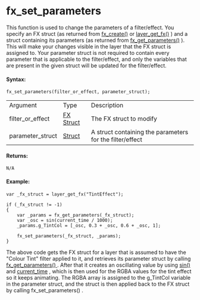 # fx_set_parameters

This function is used to change the parameters of a filter/effect. You
specify an FX struct (as returned from [fx_create()](fx_create) or
[layer_get_fx()](layer_get_fx) ) and a struct containing its
parameters (as returned from
[fx_get_parameters()](fx_get_parameters) ). This will make your
changes visible in the layer that the FX struct is assigned to. Your
parameter struct is not required to contain every parameter that is
applicable to the filter/effect, and only the variables that are present
in the given struct will be updated for the filter/effect.

#### Syntax:

``` gml
fx_set_parameters(filter_or_effect, parameter_struct);
```

|                  |                                                                                                                             |                                                          |
|------------------|-----------------------------------------------------------------------------------------------------------------------------|----------------------------------------------------------|
| Argument         | Type                                                                                                                        | Description                                              |
| filter_or_effect |  [FX Struct](../../../../../../GameMaker_Language/GML_Reference/Asset_Management/Rooms/Filter_Effect_Layers/fx_create)  | The FX struct to modify                                  |
| parameter_struct |  [Struct](../../../../../../GameMaker_Language/GML_Overview/Structs)                                                    | A struct containing the parameters for the filter/effect |

#### Returns:

``` gml
N/A
```

#### Example:

``` gml
var _fx_struct = layer_get_fx("TintEffect");

if (_fx_struct != -1)
{
    var _params = fx_get_parameters(_fx_struct);
    var _osc = sin(current_time / 1000);
    _params.g_TintCol = [_osc, 0.3 + _osc, 0.6 + _osc, 1];

    fx_set_parameters(_fx_struct, _params);
}
```

The above code gets the FX struct for a layer that is assumed to have
the "Colour Tint" filter applied to it, and retrieves its parameter
struct by calling [ fx_get_parameters() ](fx_get_parameters) . After
that it creates an oscillating value by using
[sin()](../../../Maths_And_Numbers/Angles_And_Distance/sin) and
[current_time](../../../Maths_And_Numbers/Date_And_Time/current_time)
, which is then used for the RGBA values for the tint effect so it keeps
animating. The RGBA array is assigned to the g_TintCol variable in the
parameter struct, and the struct is then applied back to the FX struct
by calling fx_set_parameters() .
